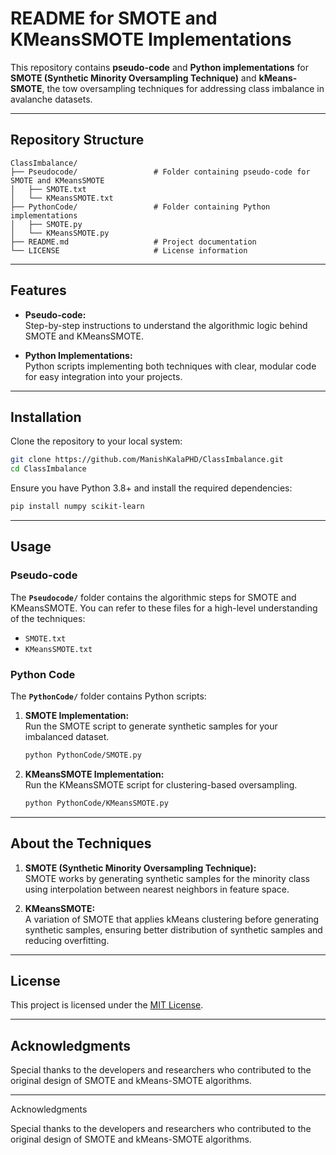 # README for SMOTE and KMeansSMOTE Implementations  

This repository contains **pseudo-code** and **Python implementations** for **SMOTE (Synthetic Minority Oversampling Technique)** and **kMeans-SMOTE**, the tow oversampling techniques for addressing class imbalance in avalanche datasets.

---

## Repository Structure  

```plaintext
ClassImbalance/
├── Pseudocode/                 # Folder containing pseudo-code for SMOTE and KMeansSMOTE
│   ├── SMOTE.txt
│   └── KMeansSMOTE.txt
├── PythonCode/                 # Folder containing Python implementations
│   ├── SMOTE.py
│   └── KMeansSMOTE.py
├── README.md                   # Project documentation
└── LICENSE                     # License information
```

---

## Features  

- **Pseudo-code:**  
  Step-by-step instructions to understand the algorithmic logic behind SMOTE and KMeansSMOTE.  

- **Python Implementations:**  
  Python scripts implementing both techniques with clear, modular code for easy integration into your projects.

---

## Installation  

Clone the repository to your local system:  
```bash
git clone https://github.com/ManishKalaPHD/ClassImbalance.git
cd ClassImbalance
```

Ensure you have Python 3.8+ and install the required dependencies:  
```bash
pip install numpy scikit-learn
```

---

## Usage  

### Pseudo-code  
The **`Pseudocode/`** folder contains the algorithmic steps for SMOTE and KMeansSMOTE. You can refer to these files for a high-level understanding of the techniques:  
- `SMOTE.txt`  
- `KMeansSMOTE.txt`

### Python Code  
The **`PythonCode/`** folder contains Python scripts:  
1. **SMOTE Implementation:**  
   Run the SMOTE script to generate synthetic samples for your imbalanced dataset.  
   ```bash
   python PythonCode/SMOTE.py
   ```

2. **KMeansSMOTE Implementation:**  
   Run the KMeansSMOTE script for clustering-based oversampling.  
   ```bash
   python PythonCode/KMeansSMOTE.py
   ```
  

---

## About the Techniques  

1. **SMOTE (Synthetic Minority Oversampling Technique):**  
   SMOTE works by generating synthetic samples for the minority class using interpolation between nearest neighbors in feature space.  

2. **KMeansSMOTE:**  
   A variation of SMOTE that applies kMeans clustering before generating synthetic samples, ensuring better distribution of synthetic samples and reducing overfitting.

---

## License  

This project is licensed under the [MIT License](LICENSE).

---

## Acknowledgments  

Special thanks to the developers and researchers who contributed to the original design of SMOTE and kMeans-SMOTE algorithms.

---




Acknowledgments  

Special thanks to the developers and researchers who contributed to the original design of SMOTE and kMeans-SMOTE algorithms.

